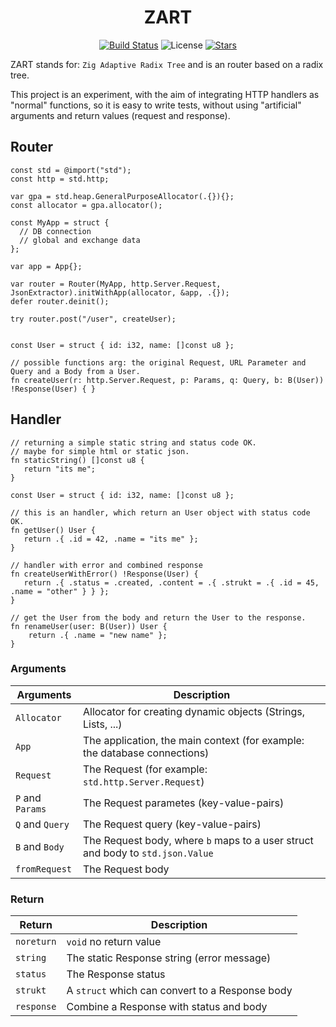 <div align="center">

# ZART

[![Build Status](https://img.shields.io/github/actions/workflow/status/lima1909/zart/ci.yaml?style=for-the-badge)](https://github.com/lima1909/zart/actions)
![License](https://img.shields.io/github/license/lima1909/zart?style=for-the-badge)
[![Stars](https://img.shields.io/github/stars/lima1909/zart?style=for-the-badge)](https://github.com/lima1909/zart/stargazers)

</div>

ZART stands for: `Zig Adaptive Radix Tree` and is an router based on a radix tree.

This project is an experiment, with the aim of integrating HTTP handlers as  "normal" functions, so it is easy to write tests,
without using "artificial" arguments and return values (request and response).

## Router

```zig
const std = @import("std");
const http = std.http;

var gpa = std.heap.GeneralPurposeAllocator(.{}){};
const allocator = gpa.allocator();

const MyApp = struct {
  // DB connection
  // global and exchange data
};

var app = App{};

var router = Router(MyApp, http.Server.Request, JsonExtractor).initWithApp(allocator, &app, .{});
defer router.deinit();

try router.post("/user", createUser);


const User = struct { id: i32, name: []const u8 };

// possible functions arg: the original Request, URL Parameter and Query and a Body from a User. 
fn createUser(r: http.Server.Request, p: Params, q: Query, b: B(User)) !Response(User) { }
```

## Handler

```zig
// returning a simple static string and status code OK.
// maybe for simple html or static json.
fn staticString() []const u8 {
   return "its me";
}

const User = struct { id: i32, name: []const u8 };

// this is an handler, which return an User object with status code OK.
fn getUser() User {
   return .{ .id = 42, .name = "its me" };
}

// handler with error and combined response
fn createUserWithError() !Response(User) {
   return .{ .status = .created, .content = .{ .strukt = .{ .id = 45, .name = "other" } } };
}

// get the User from the body and return the User to the response.
fn renameUser(user: B(User)) User {
    return .{ .name = "new name" };
}
```

### Arguments

| Arguments        | Description                                                                    |
|------------------|--------------------------------------------------------------------------------|
| `Allocator`      | Allocator for creating dynamic objects (Strings, Lists, ...)                   |
| `App`            | The application, the main context (for example: the database connections)      |
| `Request`        | The Request (for example: `std.http.Server.Request`)                           |
| `P` and `Params` | The Request parametes (key-value-pairs)                                        |
| `Q` and `Query`  | The Request query (key-value-pairs)                                            |
| `B` and `Body`   | The Request body, where `b` maps to a user struct and body to `std.json.Value` |
| `fromRequest`    | The Request body                                                               |

### Return

| Return           | Description                                      |
|------------------|--------------------------------------------------|
| `noreturn`       | `void` no return value                           |
| `string`         | The static Response string (error message)       |
| `status`         | The Response status                              |
| `strukt`         | A `struct` which can convert to a Response body  |
| `response`       | Combine a Response with status and body          |
